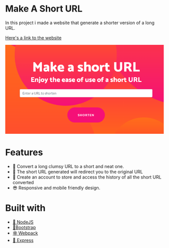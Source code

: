 # Make A Short URL

In this project i made a website that generate a shorter version of a long URL.

[Here's a link to the website](https://make-a-short-url.herokuapp.com/)

![](assets\site_example.png)

# Features

- 🔄 Convert a long clumsy URL to a short and neat one.
- 🎯 The short URL generated will redirect you to the original URL
- 🔑 Create an account to store and access the history of all the short URL converted
- 😎 Responsive and mobile friendly design.

# Built with

- [🚩 NodeJS](https://nodejs.dev/)
- [👢Bootstrap](https://getbootstrap.com/)
- [🕸 Webpack](https://webpack.js.org/)
- [🏁 Express](https://expressjs.com/)
